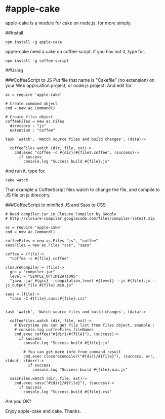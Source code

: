 #apple-cake
==========

apple-cake is a module for cake on node.js. for more simply.

##Install

    npm install -g apple-cake
    
apple-cake need a cake on coffee-script. if you has not it, type for.

    npm install -g coffee-script

##Using

###CoffeeScript to JS
Put file that name is "Cakefile" (no extension) on your Web application project, or node.js project. And edit for.

	ac = require 'apple-cake'
	
	# Create command object
	cmd = new ac.Command()

	# Create files object
	coffeeFiles = new ac.Files
  	  directory : "js"
  	  extention : "coffee"

	task 'watch', 'Watch source files and build changes', (data)->

  	  coffeeFiles.watch (dir, file, ext)->
        cmd.exec "coffee -c #{dir}/#{file}.coffee", (success)->
          if success
            console.log "Success build #{file}.js"

And run it. type for.

	cake watch

That example a CoffeeScript files watch to change the file, and compile to JS file on js direcotry. 

###CoffeeScript to minified JS and Sass to CSS
 
	# Need compiler.jar in Closure Compiler by Google
	# http://closure-compiler.googlecode.com/files/compiler-latest.zip
 
	ac = require 'apple-cake'
	cmd = new ac.Command()
 
    coffeeFiles = new ac.Files "js", "coffee" 
	sassFiles = new ac.Files "css", "sass" 
 
	coffee = (file)->
	  "coffee -c #{file}.coffee"
 
	closureCompiler = (file)->
	  gcc = "compiler.jar"
	  level = "SIMPLE_OPTIMIZATIONS"
	  "java -jar #{gcc} --compilation_level #{level} --js #{file}.js --js_output_file #{file}.min.js"

	sass = (file)->
	  "sass -C #{file}.sass:#{file}.css"

 
	task 'watch', 'Watch source files and build changes', (data)->
   
	  coffeeFiles.watch (dir, file, ext)->
	    # Everytime you can get file list from files object, example :
	    # console.log coffeeFiles.fileNames
	    cmd.exec coffee("#{dir}/#{file}"), (success)->
	      if success 
	        console.log "Success build #{file}.js"

	        # You can get more info from command result
	        cmd.exec closureCompiler("#{dir}/#{file}"), (success, err, stdout, stderr)->
	          if success 
	            console.log "Success build #{file}.min.js"
 
	  sassFiles.watch (dir, file, ext)->
	    cmd.exec sass("#{dir}/#{file}"), (success)->
	      if success 
	        console.log "Success build #{file}.css"

Are you OK?

Enjoy apple-cake and cake.
Thanks.
